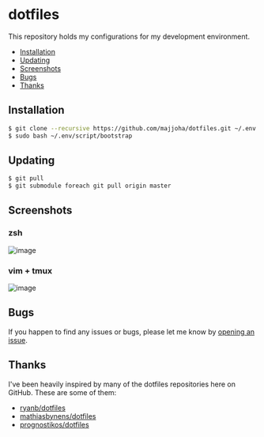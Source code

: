 # dotfiles
This repository holds my configurations for my development environment.

* [Installation](#installation)
* [Updating](#updating)
* [Screenshots](#screenshots)
* [Bugs](#bugs)
* [Thanks](#thanks)

## Installation 
```bash
$ git clone --recursive https://github.com/majjoha/dotfiles.git ~/.env
$ sudo bash ~/.env/script/bootstrap
```

## Updating
```bash
$ git pull
$ git submodule foreach git pull origin master
```

## Screenshots
### zsh
![image](http://f.cl.ly/items/1d0H0N3K0r101U2z0B3h/Sk%C3%A6rmbillede%202013-09-06%20kl.%2019.59.28.png)
### vim + tmux
![image](http://f.cl.ly/items/1T213p1V1P0E36330P3Q/Sk%C3%A6rmbillede%202014-02-26%20kl.%2017.23.03.png)

## Bugs
If you happen to find any issues or bugs, please let me know by
[opening an issue](https://github.com/majjoha/dotfiles/issues).

## Thanks
I've been heavily inspired by many of the dotfiles repositories here on GitHub.
These are some of them:
* [ryanb/dotfiles](https://github.com/ryanb/dotfiles)
* [mathiasbynens/dotfiles](https://github.com/mathiasbynens/dotfiles)
* [prognostikos/dotfiles](https://github.com/prognostikos/dotfiles)
